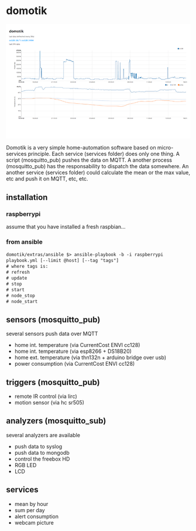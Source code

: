 # domotik

![screenshot](extras/screenshot.png)

Domotik is a very simple home-automation software based on micro-services principle.
Each service (services folder) does only one thing. A script (mosquitto_pub) pushes the data on MQTT.
A another process (mosquitto_pub) has the responsability to dispatch the data somewhere.
An another service (services folder) could calculate the mean or the max value, etc and push it on MQTT, etc, etc.

## installation
### raspberrypi
assume that you have installed a fresh raspbian…

### from ansible

```
domotik/extras/ansible $> ansible-playbook -b -i raspberrypi playbook.yml [--limit @host] [--tag "tags"]
# where tags is:
# refresh
# update
# stop
# start
# node_stop
# node_start
```

## sensors (mosquitto_pub)
several sensors push data over MQTT
- home int. temperature (via CurrentCost ENVI cc128)
- home int. temperature (via esp8266 + DS18B20)
- home ext. temperature (via thn132n + arduino bridge over usb)
- power consumption (via CurrentCost ENVI cc128)

## triggers (mosquitto_pub)
- remote IR control (via lirc)
- motion sensor (via hc sr505)

## analyzers (mosquitto_sub)
several analyzers are available
- push data to syslog
- push data to mongodb
- control the freebox HD
- RGB LED
- LCD

## services
- mean by hour
- sum per day
- alert consumption
- webcam picture
